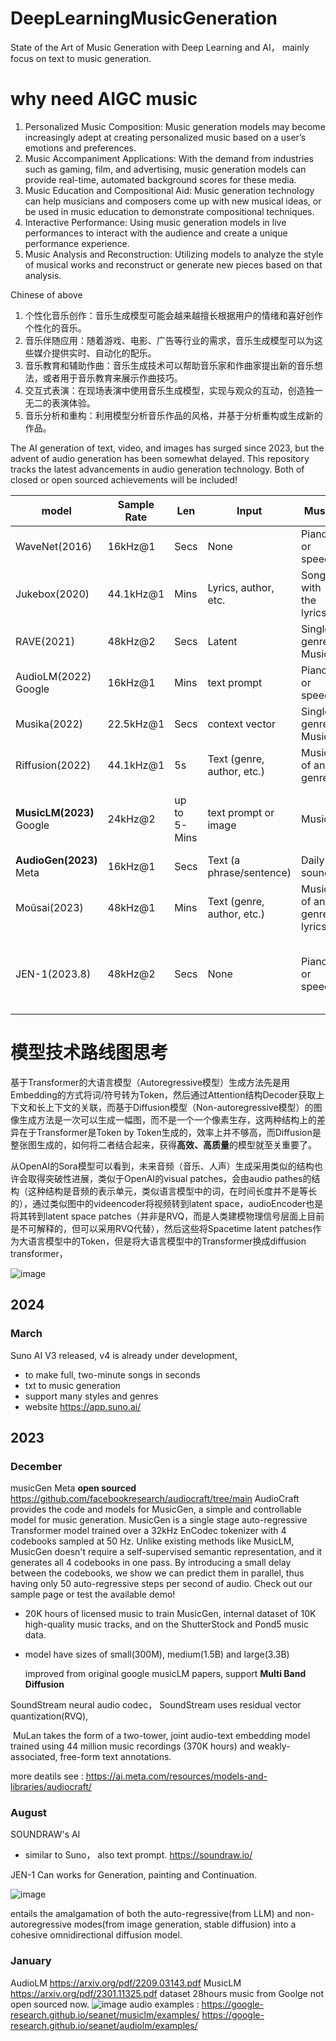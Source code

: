 # DeepLearningMusicGeneration
State of the Art of Music Generation with Deep Learning and AI， mainly focus on text to music generation.

# why need AIGC music

1. Personalized Music Composition: Music generation models may become increasingly adept at creating personalized music based on a user’s emotions and preferences.
2. Music Accompaniment Applications: With the demand from industries such as gaming, film, and advertising, music generation models can provide real-time, automated background scores for these media.
3. Music Education and Compositional Aid: Music generation technology can help musicians and composers come up with new musical ideas, or be used in music education to demonstrate compositional techniques.
4. Interactive Performance: Using music generation models in live performances to interact with the audience and create a unique performance experience.
5. Music Analysis and Reconstruction: Utilizing models to analyze the style of musical works and reconstruct or generate new pieces based on that analysis.

Chinese of above
1. 个性化音乐创作：音乐生成模型可能会越来越擅长根据用户的情绪和喜好创作个性化的音乐。
2. 音乐伴随应用：随着游戏、电影、广告等行业的需求，音乐生成模型可以为这些媒介提供实时、自动化的配乐。
3. 音乐教育和辅助作曲：音乐生成技术可以帮助音乐家和作曲家提出新的音乐想法，或者用于音乐教育来展示作曲技巧。
4. 交互式表演：在现场表演中使用音乐生成模型，实现与观众的互动，创造独一无二的表演体验。
5. 音乐分析和重构：利用模型分析音乐作品的风格，并基于分析重构或生成新的作品。

The AI generation of text, video, and images has surged since 2023, but the advent of audio generation has been somewhat delayed. This repository tracks the latest advancements in audio generation technology. Both of closed or open sourced achievements will be included!



| model    | Sample Rate    |  Len  | Input   |  Music  |  Example  |  Infer. Time  |  Data  | Model Arch|
| ----- | ----- | ----- | ----- | ----- | ----- | ----- | ----- | ----- |
| WaveNet(2016)  | 16kHz@1  | Secs | None  | Piano or speech | Piano | = Audio len. | 260 | |
| Jukebox(2020)  | 44.1kHz@1  | Mins |  Lyrics, author, etc.  | Song with the lyrics | Song | Hours | 70k | |
| RAVE(2021)  | 48kHz@2  | Secs | Latent  | Single-genre Music | Strings | = Audio len. | 100 | |
| AudioLM(2022)  Google | 16kHz@1  | Mins |  text prompt  |  Piano or speech | Piano | Mins | 40k | |
| Musika(2022)  | 22.5kHz@1  | Secs | context vector   | Single-genre Music | Piano | = Audio len. | 1k | |
| Riffusion(2022)  | 44.1kHz@1  | 5s |  Text (genre, author, etc.)  | Music of any genre  | Jazzy clarinet | Mins | - | |
| **MusicLM(2023)** Google | 24kHz@2  | up to 5-Mins |  text prompt or image  |  Music | Music | - | 5.5k MusicCaps | Transformer-based multi-stage autoregressive modeling |
| **AudioGen(2023)** Meta | 16kHz@1  | Secs | Text (a phrase/sentence)   | Daily sounds | Dog barks | Hours | 4k | |
| Moûsai(2023)  | 48kHz@1  | Mins |  Text (genre, author, etc.) | Music of any genre lyrics | African drums | = Audio len. | 2.5k | |
| JEN-1(2023.8)  | 48kHz@2  | Secs | None  | Piano or speech | Piano | = Audio len. | 260 |  autoencoder and autoregressive and non-autoregressive diffusion |

# 模型技术路线图思考
基于Transformer的大语言模型（Autoregressive模型）生成方法先是用Embedding的方式将词/符号转为Token，然后通过Attention结构Decoder获取上下文和长上下文的关联，而基于Diffusion模型（Non-autoregressive模型）的图像生成方法是一次可以生成一幅图，而不是一个一个像素生存，这两种结构上的差异在于Transformer是Token by Token生成的，效率上并不够高，而Diffusion是整张图生成的，如何将二者结合起来，获得**高效、高质量**的模型就至关重要了。

从OpenAI的Sora模型可以看到，未来音频（音乐、人声）生成采用类似的结构也许会取得突破性进展，类似于OpenAI的visual patches，会由audio pathes的结构（这种结构是音频的表示单元，类似语言模型中的词，在时间长度并不是等长的），通过类似图中的videencoder将视频转到latent space，audioEncoder也是将其转到latent space patches（并非是RVQ，而是人类建模物理信号层面上目前是不可解释的，但可以采用RVQ代替），然后这些将Spacetime latent patches作为大语言模型中的Token，但是将大语言模型中的Transformer换成diffusion transformer，

![image](https://github.com/shichaog/DeepLearningMusicGeneration/assets/7869827/beb24861-3171-485e-b3a4-42f82c30d4c7)




## 2024 
### March 
Suno AI V3 released, v4 is already under development,
* to make full, two-minute songs in seconds
* txt to music generation
* support many styles and genres
* website https://app.suno.ai/


## 2023

### December
musicGen Meta **open sourced** https://github.com/facebookresearch/audiocraft/tree/main
AudioCraft provides the code and models for MusicGen, a simple and controllable model for music generation. MusicGen is a single stage auto-regressive Transformer model trained over a 32kHz EnCodec tokenizer with 4 codebooks sampled at 50 Hz. Unlike existing methods like MusicLM, MusicGen doesn't require a self-supervised semantic representation, and it generates all 4 codebooks in one pass. By introducing a small delay between the codebooks, we show we can predict them in parallel, thus having only 50 auto-regressive steps per second of audio. Check out our sample page or test the available demo!

* 20K hours of licensed music to train MusicGen, internal dataset of 10K high-quality music tracks, and on the ShutterStock and Pond5 music data.
* model have sizes of small(300M), medium(1.5B) and large(3.3B)

  improved from original google musicLM papers, support **Multi Band Diffusion**

SoundStream neural audio codec， SoundStream uses residual vector quantization(RVQ),

 MuLan takes the form of a two-tower, joint audio-text embedding model trained using 44 million music recordings (370K hours) and weakly-associated, free-form text annotations.

more deatils see : https://ai.meta.com/resources/models-and-libraries/audiocraft/

### August
SOUNDRAW's AI
* similar to Suno， also text prompt. https://soundraw.io/

JEN-1
Can works for Generation, painting and Continuation.

![image](https://github.com/shichaog/DeepLearningMusicGeneration/assets/7869827/d3707238-34de-42d5-b496-71eb3eb14350)

entails the amalgamation of both the auto-regressive(from LLM) and non-autoregressive modes(from image generation, stable diffusion) into a cohesive omnidirectional diffusion model.


### January

AudioLM https://arxiv.org/pdf/2209.03143.pdf 
MusicLM https://arxiv.org/pdf/2301.11325.pdf dataset 28hours music
from Goolge not open sourced now.
![image](https://github.com/shichaog/DeepLearningMusicGeneration/assets/7869827/d607bcfe-73fa-4b7d-a54e-f8ac1f4e38a8)
audio examples :
https://google-research.github.io/seanet/musiclm/examples/
https://google-research.github.io/seanet/audiolm/examples/



